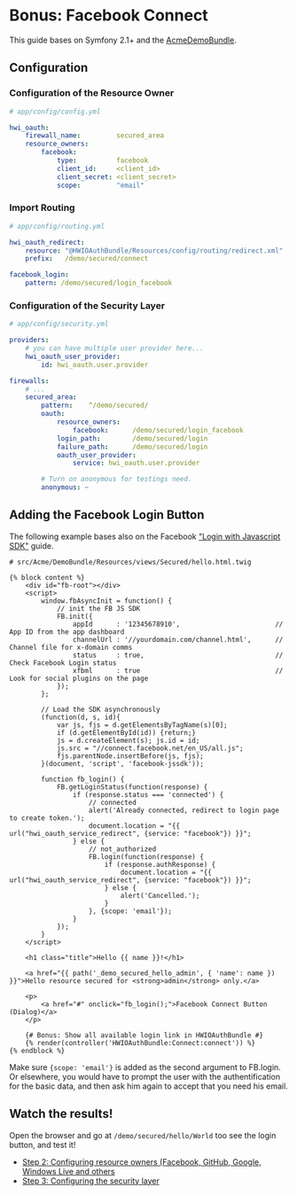 Bonus: Facebook Connect
=======================
This guide bases on Symfony 2.1+ and the [AcmeDemoBundle](https://github.com/symfony/symfony-standard/tree/2.2).

## Configuration

### Configuration of the Resource Owner

```yaml
# app/config/config.yml

hwi_oauth:
    firewall_name:         secured_area
    resource_owners:
        facebook:
            type:          facebook
            client_id:     <client_id>
            client_secret: <client_secret>
            scope:         "email"
```

### Import Routing

```yaml
# app/config/routing.yml

hwi_oauth_redirect:
    resource: "@HWIOAuthBundle/Resources/config/routing/redirect.xml"
    prefix:   /demo/secured/connect

facebook_login:
    pattern: /demo/secured/login_facebook
```

### Configuration of the Security Layer

```yaml
# app/config/security.yml

providers:
    # you can have multiple user provider here...
    hwi_oauth_user_provider:
        id: hwi_oauth.user.provider

firewalls:
    # ...
    secured_area:
        pattern:    ^/demo/secured/
        oauth:
            resource_owners:
                facebook:      /demo/secured/login_facebook
            login_path:        /demo/secured/login
            failure_path:      /demo/secured/login
            oauth_user_provider:
                service: hwi_oauth.user.provider

        # Turn on anonymous for testings need.
        anonymous: ~
```

## Adding the Facebook Login Button

The following example bases also on the Facebook ["Login with Javascript SDK"](https://developers.facebook.com/docs/howtos/login/getting-started/) guide. 

```html+jinja
# src/Acme/DemoBundle/Resources/views/Secured/hello.html.twig

{% block content %}
    <div id="fb-root"></div>
    <script>
        window.fbAsyncInit = function() {
            // init the FB JS SDK
            FB.init({
                appId      : '12345678910',                        // App ID from the app dashboard
                channelUrl : '//yourdomain.com/channel.html',      // Channel file for x-domain comms
                status     : true,                                 // Check Facebook Login status
                xfbml      : true                                  // Look for social plugins on the page
            });
        };

        // Load the SDK asynchronously
        (function(d, s, id){
            var js, fjs = d.getElementsByTagName(s)[0];
            if (d.getElementById(id)) {return;}
            js = d.createElement(s); js.id = id;
            js.src = "//connect.facebook.net/en_US/all.js";
            fjs.parentNode.insertBefore(js, fjs);
        }(document, 'script', 'facebook-jssdk'));

        function fb_login() {
            FB.getLoginStatus(function(response) {
                if (response.status === 'connected') {
                    // connected
                    alert('Already connected, redirect to login page to create token.');
                    document.location = "{{ url("hwi_oauth_service_redirect", {service: "facebook"}) }}";
                } else {
                    // not_authorized
                    FB.login(function(response) {
                        if (response.authResponse) {
                            document.location = "{{ url("hwi_oauth_service_redirect", {service: "facebook"}) }}";
                        } else {
                            alert('Cancelled.');
                        }
                    }, {scope: 'email'});
                }
            });
        }
    </script>

    <h1 class="title">Hello {{ name }}!</h1>

    <a href="{{ path('_demo_secured_hello_admin', { 'name': name }) }}">Hello resource secured for <strong>admin</strong> only.</a>

    <p>
        <a href="#" onclick="fb_login();">Facebook Connect Button (Dialog)</a>
    </p>

    {# Bonus: Show all available login link in HWIOAuthBundle #}
    {% render(controller('HWIOAuthBundle:Connect:connect')) %}
{% endblock %}
```

Make sure `{scope: 'email'}` is added as the second argument to FB.login. Or elsewhere, you would have to prompt the user with the authentification for the basic data, and then ask him again to accept that you need his email.

## Watch the results!

Open the browser and go at `/demo/secured/hello/World` too see the login button, and test it!

- [Step 2: Configuring resource owners (Facebook, GitHub, Google, Windows Live and others](../2-configuring_resource_owners.md)
- [Step 3: Configuring the security layer](../3-configuring_the_security_layer.md)
